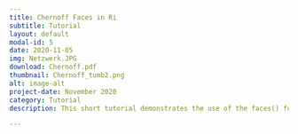```yaml
---
title: Chernoff Faces in Ri
subtitle: Tutorial
layout: default
modal-id: 5
date: 2020-11-05
img: Netzwerk.JPG
download: Chernoff.pdf
thumbnail: Chernoff_tumb2.png
alt: image-alt
project-date: November 2020
category: Tutorial
description: This short tutorial demonstrates the use of the faces() function from the R package aplpack.

---
```

